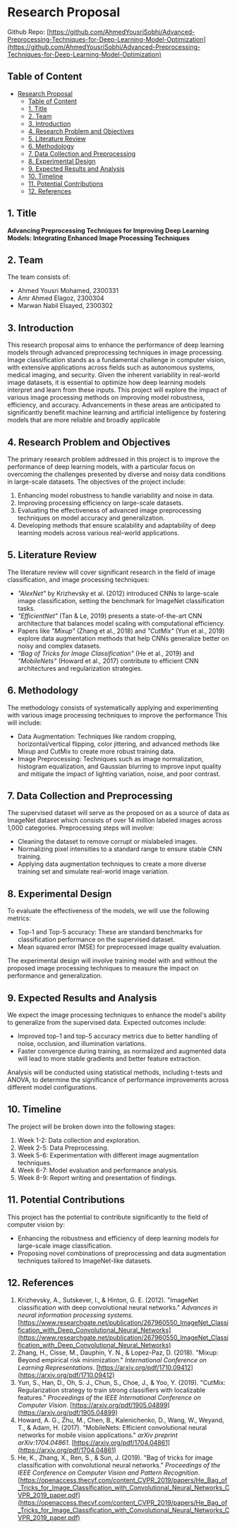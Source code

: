 # Research Proposal

Github Repo: [https://github.com/AhmedYousriSobhi/Advanced-Preprocessing-Techniques-for-Deep-Learning-Model-Optimization](https://github.com/AhmedYousriSobhi/Advanced-Preprocessing-Techniques-for-Deep-Learning-Model-Optimization)


## Table of Content
- [Research Proposal](#research-proposal)
  - [Table of Content](#table-of-content)
  - [1. Title](#1-title)
  - [2. Team](#2-team)
  - [3. Introduction](#3-introduction)
  - [4. Research Problem and Objectives](#4-research-problem-and-objectives)
  - [5. Literature Review](#5-literature-review)
  - [6. Methodology](#6-methodology)
  - [7. Data Collection and Preprocessing](#7-data-collection-and-preprocessing)
  - [8. Experimental Design](#8-experimental-design)
  - [9. Expected Results and Analysis](#9-expected-results-and-analysis)
  - [10. Timeline](#10-timeline)
  - [11. Potential Contributions](#11-potential-contributions)
  - [12. References](#12-references)


## 1. Title
**Advancing Preprocessing Techniques for Improving Deep Learning Models: Integrating Enhanced Image Processing Techniques**

## 2. Team
The team consists of:
- Ahmed Yousri Mohamed, 2300331
- Amr Ahmed Elagoz, 2300304
- Marwan Nabil Elsayed, 2300302

## 3. Introduction
This research proposal aims to enhance the performance of deep learning models through advanced preprocessing techniques in image processing. Image classification stands as a fundamental challenge in computer vision, with extensive applications across fields such as autonomous systems, medical imaging, and security. Given the inherent variability in real-world image datasets, it is essential to optimize how deep learning models interpret and learn from these inputs. This project will explore the impact of various image processing methods on improving model robustness, efficiency, and accuracy. Advancements in these areas are anticipated to significantly benefit machine learning and artificial intelligence by fostering models that are more reliable and broadly applicable

## 4. Research Problem and Objectives
The primary research problem addressed in this project is to improve the performance of deep learning models, with a particular focus on overcoming the challenges presented by diverse and noisy data conditions in large-scale datasets. The objectives of the project include:

1. Enhancing model robustness to handle variability and noise in data.
2. Improving processing efficiency on large-scale datasets.
3. Evaluating the effectiveness of advanced image preprocessing techniques on model accuracy and generalization.
4. Developing methods that ensure scalability and adaptability of deep learning models across various real-world applications.

## 5. Literature Review
The literature review will cover significant research in the field of image classification, and image processing techniques:
- *"AlexNet"* by Krizhevsky et al. (2012) introduced CNNs to large-scale image classification, setting the benchmark for ImageNet classification tasks.
- *"EfficientNet"* (Tan & Le, 2019) presents a state-of-the-art CNN architecture that balances model scaling with computational efficiency.
- Papers like *"Mixup"* (Zhang et al., 2018) and *"CutMix"* (Yun et al., 2019) explore data augmentation methods that help CNNs generalize better on noisy and complex datasets.
- *"Bag of Tricks for Image Classification"* (He et al., 2019) and *"MobileNets"* (Howard et al., 2017) contribute to efficient CNN architectures and regularization strategies.

## 6. Methodology
The methodology consists of systematically applying and experimenting with various image processing techniques to improve the performance This will include:
- Data Augmentation: Techniques like random cropping, horizontal/vertical flipping, color jittering, and advanced methods like Mixup and CutMix to create more robust training data.
- Image Preprocessing: Techniques such as image normalization, histogram equalization, and Gaussian blurring to improve input quality and mitigate the impact of lighting variation, noise, and poor contrast.

## 7. Data Collection and Preprocessing
The supervised dataset will serve as the proposed on as a source of data as ImageNet dataset which consists of over 14 million labeled images across 1,000 categories. Preprocessing steps will involve:
- Cleaning the dataset to remove corrupt or mislabeled images.
- Normalizing pixel intensities to a standard range to ensure stable CNN training.
- Applying data augmentation techniques to create a more diverse training set and simulate real-world image variation.

## 8. Experimental Design
To evaluate the effectiveness of the models, we will use the following metrics:
- Top-1 and Top-5 accuracy: These are standard benchmarks for classification performance on the supervised dataset.
- Mean squared error (MSE) for preprocessed image quality evaluation.

The experimental design will involve training model with and without the proposed image processing techniques to measure the impact on performance and generalization.

## 9. Expected Results and Analysis
We expect the image processing techniques to enhance the model's ability to generalize from the supervised data. Expected outcomes include:
- Improved top-1 and top-5 accuracy metrics due to better handling of noise, occlusion, and illumination variations.
- Faster convergence during training, as normalized and augmented data will lead to more stable gradients and better feature extraction.

Analysis will be conducted using statistical methods, including t-tests and ANOVA, to determine the significance of performance improvements across different model configurations.

## 10. Timeline
The project will be broken down into the following stages:
1. Week 1-2: Data collection and exploration.
2. Week 2-5: Data Preprocessing.
3. Week 5-6: Experimentation with different image augmentation techniques.
4. Week 6-7: Model evaluation and performance analysis.
5. Week 8-9: Report writing and presentation of findings.

## 11. Potential Contributions
This project has the potential to contribute significantly to the field of computer vision by:
- Enhancing the robustness and efficiency of deep learning models for large-scale image classification.
- Proposing novel combinations of preprocessing and data augmentation techniques tailored to ImageNet-like datasets.

## 12. References
1. Krizhevsky, A., Sutskever, I., & Hinton, G. E. (2012). "ImageNet classification with deep convolutional neural networks." *Advances in neural information processing systems*. [https://www.researchgate.net/publication/267960550_ImageNet_Classification_with_Deep_Convolutional_Neural_Networks](https://www.researchgate.net/publication/267960550_ImageNet_Classification_with_Deep_Convolutional_Neural_Networks)
2. Zhang, H., Cisse, M., Dauphin, Y. N., & Lopez-Paz, D. (2018). "Mixup: Beyond empirical risk minimization." *International Conference on Learning Representations*. [https://arxiv.org/pdf/1710.09412](https://arxiv.org/pdf/1710.09412)
3. Yun, S., Han, D., Oh, S. J., Chun, S., Choe, J., & Yoo, Y. (2019). "CutMix: Regularization strategy to train strong classifiers with localizable features." *Proceedings of the IEEE International Conference on Computer Vision*. [https://arxiv.org/pdf/1905.04899](https://arxiv.org/pdf/1905.04899)
4. Howard, A. G., Zhu, M., Chen, B., Kalenichenko, D., Wang, W., Weyand, T., & Adam, H. (2017). "MobileNets: Efficient convolutional neural networks for mobile vision applications." *arXiv preprint arXiv:1704.04861*. [https://arxiv.org/pdf/1704.04861](https://arxiv.org/pdf/1704.04861)
5. He, K., Zhang, X., Ren, S., & Sun, J. (2019). "Bag of tricks for image classification with convolutional neural networks." *Proceedings of the IEEE Conference on Computer Vision and Pattern Recognition*. [https://openaccess.thecvf.com/content_CVPR_2019/papers/He_Bag_of_Tricks_for_Image_Classification_with_Convolutional_Neural_Networks_CVPR_2019_paper.pdf](https://openaccess.thecvf.com/content_CVPR_2019/papers/He_Bag_of_Tricks_for_Image_Classification_with_Convolutional_Neural_Networks_CVPR_2019_paper.pdf)
